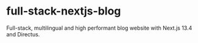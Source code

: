 # full-stack-nextjs-blog
Full-stack, multilingual and high performant blog website with Next.js 13.4 and Directus.
